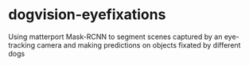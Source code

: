 # dogvision-eyefixations
Using matterport Mask-RCNN to segment scenes captured by an eye-tracking camera and making predictions on objects fixated by different dogs
